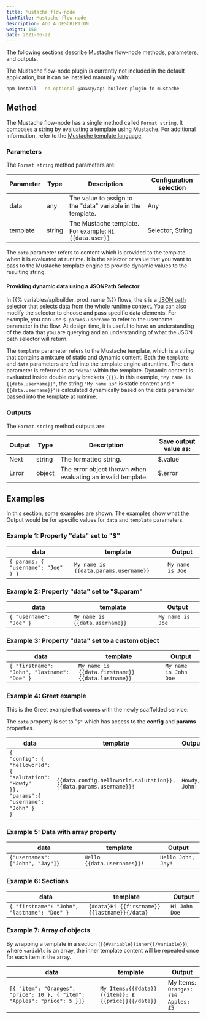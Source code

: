 ```yaml
---
title: Mustache flow-node
linkTitle: Mustache flow-node
description: ADD A DESCRIPTION
weight: 150
date: 2021-06-22
---
```


The following sections describe Mustache flow-node methods, parameters, and outputs.

The Mustache flow-node plugin is currently not included in the default application, but it can be installed manually with:

```bash
npm install --no-optional @axway/api-builder-plugin-fn-mustache
```

## Method

The Mustache flow-node has a single method called `Format string`. It composes a string by evaluating a template using Mustache. For additional information, refer to the [Mustache template language](http://mustache.github.io/mustache.5.html).

### Parameters

The `Format string` method parameters are:

| Parameter | Type | Description | Configuration selection |
| --- | --- | --- | --- |
| data | any | The value to assign to the "data" variable in the template. | Any |
| template | string | The Mustache template. For example: `Hi {{data.user}}` | Selector, String |

The `data` parameter refers to content which is provided to the template when it is evaluated at runtime. It is the selector or value that you want to pass to the Mustache template engine to provide dynamic values to the resulting string.

#### Providing dynamic data using a JSONPath Selector

In {{% variables/apibuilder_prod_name %}} flows, the `$` is a [JSON path](http://jsonpath.com/) selector that selects data from the whole runtime context. You can also modify the selector to choose and pass specific data elements. For example, you can use `$.params.username` to refer to the username parameter in the flow. At design time, it is useful to have an understanding of the data that you are querying and an understanding of what the JSON path selector will return.

The `template` parameter refers to the Mustache template, which is a string that contains a mixture of static and dynamic content. Both the `template` and `data` parameters are fed into the template engine at runtime. The `data` parameter is referred to as `"data"` within the template. Dynamic content is evaluated inside double curly brackets `{{}}`. In this example, `"My name is {{data.username}}"`, the string `"My name is"` is static content and `"{{data.username}}"`is calculated dynamically based on the data parameter passed into the template at runtime.

### Outputs

The `Format string` method outputs are:

| Output | Type | Description | Save output value as: |
| --- | --- | --- | --- |
| Next | string | The formatted string. | $.value |
| Error | object | The error object thrown when evaluating an invalid template. | $.error |

## Examples

In this section, some examples are shown. The examples show what the Output would be for specific values for `data` and `template` parameters.

### Example 1: Property "data" set to "$"

| data | template | Output |
| --- | --- | --- |
| `{ params: { "username": "Joe" } }` | `My name is {{data.params.username}}` | `My name is Joe` |

### Example 2: Property "data" set to "$.param"

| data | template | Output |
| --- | --- | --- |
| `{ "username": "Joe" }` | `My name is {{data.username}}` | `My name is Joe` |

### Example 3: Property "data" set to a custom object

| data | template | Output |
| --- | --- | --- |
| `{ "firstname": "John", "lastname": "Doe" }` | `My name is {{data.firstname}} {{data.lastname}}` | `My name is John Doe` |

### Example 4: Greet example

This is the Greet example that comes with the newly scaffolded service.

The `data` property is set to "`$"` which has access to the **config** and **params** properties.

| data | template | Output |
| --- | --- | --- |
| `{`  <br />`"config": {`  <br />`"helloworld": {`  <br />`"salutation": "Howdy"`  <br />`}},`  <br />`"params":{ "username": "John" }`  <br />`}` | `{{data.config.helloworld.salutation}}, {{data.params.username}}!` | `Howdy, John!` |

### Example 5: Data with array property

| data | template | Output |
| --- | --- | --- |
| `{"usernames": ["John", "Jay"]}` | `Hello {{data.usernames}}!` | `Hello John, Jay!` |

### Example 6: Sections

| data | template | Output |
| --- | --- | --- |
| `{ "firstname": "John", "lastname": "Doe" }` | `{#data}Hi {{firstname}} {{lastname}}{/data}` | `Hi John Doe` |

### Example 7: Array of objects

By wrapping a template in a section (`{{#variable}}inner{{/variable}}`), where `variable` is an array, the inner template content will be repeated once for each item in the array.

| data | template | Output |
| --- | --- | --- |
| `[{ "item": "Oranges", "price": 10 }, { "item": "Apples": "price": 5 }]}` | `My Items:{{#data}}{{item}}: £{{price}}{{/data}}` | My Items:  <br />`Oranges: £10`  <br />`Apples: £5` |
